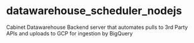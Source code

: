 # datawarehouse_scheduler_nodejs

Cabinet Datawarehouse Backend server that automates pulls to 3rd Party APIs and uploads to GCP for ingestion by BigQuery
